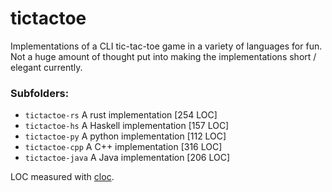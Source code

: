 # tictactoe

Implementations of a CLI tic-tac-toe game in a variety of languages for fun. Not a huge amount of
thought put into making the implementations short / elegant currently.

### Subfolders:

* `tictactoe-rs` A rust implementation [254 LOC]
* `tictactoe-hs` A Haskell implementation [157 LOC]
* `tictactoe-py` A python implementation [112 LOC]
* `tictactoe-cpp` A C++ implementation [316 LOC]
* `tictactoe-java` A Java implementation [206 LOC]

LOC measured with [cloc](http://cloc.sourceforge.net/).
